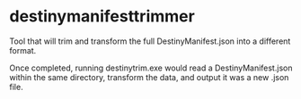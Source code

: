 # destinymanifesttrimmer

Tool that will trim and transform the full DestinyManifest.json into a different format.

Once completed, running destinytrim.exe would read a DestinyManifest.json within the same directory, transform the data, and output it was a new .json file.
